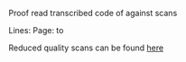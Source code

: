 Proof read transcribed code of [](//github.com/chrislgarry/Apollo-11/blob/master/Comanche055/.agc) against scans

Lines:
Page:  to

Reduced quality scans can be found [here][1]

[1]://ibiblio.org/apollo/ScansForConversion/Comanche055
